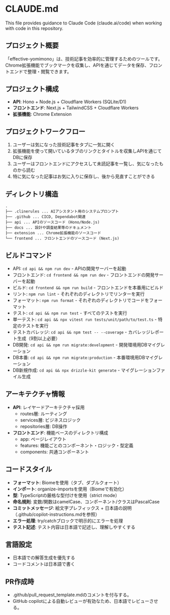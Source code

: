 # CLAUDE.md

This file provides guidance to Claude Code (claude.ai/code) when working with code in this repository.

## プロジェクト概要
「effective-yomimono」は、技術記事を効率的に管理するためのツールです。Chrome拡張機能でブックマークを収集し、APIを通じてデータを保存、フロントエンドで整理・閲覧できます。

## プロジェクト構成
- **API**: Hono + Node.js + Cloudflare Workers (SQLite/D1)
- **フロントエンド**: Next.js + TailwindCSS + Cloudflare Workers
- **拡張機能**: Chrome Extension

## プロジェクトワークフロー
1. ユーザーは気になった技術記事をタブに一気に開く
2. 拡張機能を使って開いているタブのリンクとタイトルを収集しAPIを通じてDBに保存
3. ユーザーはフロントエンドにアクセスして未読記事を一覧し、気になったものから読む
4. 特に気になった記事はお気に入りに保存し、後から見直すことができる

## ディレクトリ構造
```
.
├── .clinerules ... AIアシスタント用のシステムプロンプト
├── .github ... CICD, Dependabot関連
├── api ... APIのソースコード (Hono/Node.js)
├── docs ... 設計や調査結果等のドキュメント
├── extension ... Chrome拡張機能のソースコード
└── frontend ... フロントエンドのソースコード (Next.js)
```

## ビルドコマンド
- API: `cd api && npm run dev` - APIの開発サーバーを起動
- フロントエンド: `cd frontend && npm run dev` - フロントエンドの開発サーバーを起動
- ビルド: `cd frontend && npm run build` - フロントエンドを本番用にビルド
- リント: `npm run lint` - それぞれのディレクトリでリンターを実行
- フォーマット: `npm run format` - それぞれのディレクトリでコードをフォーマット
- テスト: `cd api && npm run test` - すべてのテストを実行
- 単一テスト: `cd api && npx vitest run tests/unit/path/to/test.ts` - 特定のテストを実行
- テストカバレッジ: `cd api && npm test -- --coverage` - カバレッジレポート生成（9割以上必要）
- DB開発: `cd api && npm run migrate:development` - 開発環境用DBマイグレーション
- DB本番: `cd api && npm run migrate:production` - 本番環境用DBマイグレーション
- DB新規作成: `cd api && npx drizzle-kit generate` - マイグレーションファイル生成

## アーキテクチャ情報
- **API**: レイヤードアーキテクチャ採用
  - routes層: ルーティング
  - services層: ビジネスロジック
  - repositories層: DB操作
- **フロントエンド**: 機能ベースのディレクトリ構成
  - app: ページレイアウト
  - features: 機能ごとのコンポーネント・ロジック・型定義
  - components: 共通コンポーネント

## コードスタイル
- **フォーマット**: Biomeを使用（タブ、ダブルクォート）
- **インポート**: organize-importsを使用（Biomeで有効化）
- **型**: TypeScriptの厳格な型付けを使用（strict mode）
- **命名規則**: 変数/関数はcamelCase、コンポーネント/クラスはPascalCase
- **コミットメッセージ**: 絵文字プレフィックス + 日本語の説明（.github/copilot-instructions.mdを参照）
- **エラー処理**: try/catchブロックで明示的にエラーを処理
- **テスト記述**: テスト内容は日本語で記述し、理解しやすくする

## 言語設定
- 日本語での解答生成を優先する
- コードコメントは日本語で書く

## PR作成時
- .github/pull_request_template.mdのコメントを付与する。
- GitHub copilotによる自動レビューが有効なため、日本語でレビューさせる。